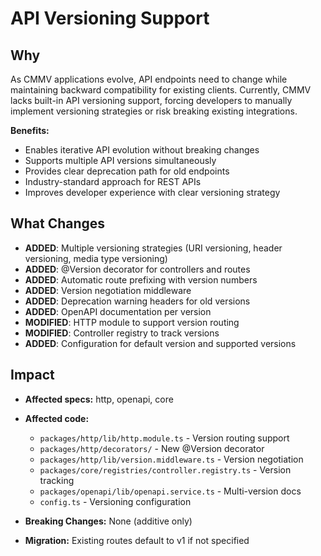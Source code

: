 # API Versioning Support

## Why

As CMMV applications evolve, API endpoints need to change while maintaining backward compatibility for existing clients. Currently, CMMV lacks built-in API versioning support, forcing developers to manually implement versioning strategies or risk breaking existing integrations.

**Benefits:**
- Enables iterative API evolution without breaking changes
- Supports multiple API versions simultaneously
- Provides clear deprecation path for old endpoints
- Industry-standard approach for REST APIs
- Improves developer experience with clear versioning strategy

## What Changes

- **ADDED**: Multiple versioning strategies (URI versioning, header versioning, media type versioning)
- **ADDED**: @Version decorator for controllers and routes
- **ADDED**: Automatic route prefixing with version numbers
- **ADDED**: Version negotiation middleware
- **ADDED**: Deprecation warning headers for old versions
- **ADDED**: OpenAPI documentation per version
- **MODIFIED**: HTTP module to support version routing
- **MODIFIED**: Controller registry to track versions
- **ADDED**: Configuration for default version and supported versions

## Impact

- **Affected specs:** http, openapi, core
- **Affected code:**
  - `packages/http/lib/http.module.ts` - Version routing support
  - `packages/http/decorators/` - New @Version decorator
  - `packages/http/lib/version.middleware.ts` - Version negotiation
  - `packages/core/registries/controller.registry.ts` - Version tracking
  - `packages/openapi/lib/openapi.service.ts` - Multi-version docs
  - `config.ts` - Versioning configuration

- **Breaking Changes:** None (additive only)
- **Migration:** Existing routes default to v1 if not specified

